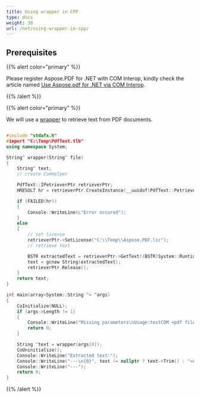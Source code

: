 ```yaml
---
title: Using wrapper in CPP
type: docs
weight: 30
url: /net/using-wrapper-in-cpp/
---
```


## Prerequisites


{{% alert color="primary" %}}

Please register Aspose.PDF for .NET with COM Interop, kindly check the article named [Use Aspose.pdf for .NET via COM Interop](/pdf/net/use-aspose-pdf-for-net-via-com-interop/).

{{% /alert %}}

{{% alert color="primary" %}}

We will use a [wrapper](https://docs.aspose.com/pdf/net/creating-a-wrapper-assembly/) to retrieve text from PDF documents.


```cpp

#include "stdafx.h"
#import "C:\Temp\PdfText.tlb"
using namespace System;

String^ wrapper(String^ file)
{
    String^ text;
    // create ComHelper

    PdfText::IPetrieverPtr retrieverPtr;
    HRESULT hr = retrieverPtr.CreateInstance(__uuidof(PdfText::Petriever));

    if (FAILED(hr))
    {
        Console::WriteLine(L"Error occured");
    }
    else
    {
        // set license
        retrieverPtr->SetLicense("C:\\Temp\\Aspose.PDF.lic");
        // retrieve text

        BSTR extractedText = retrieverPtr->GetText((BSTR)System::Runtime::InteropServices::Marshal::StringToBSTR(file).ToPointer());
        text = gcnew String(extractedText);
        retrieverPtr.Release();
    }
    return text;
}

int main(array<System::String ^> ^args)
{
    CoInitialize(NULL);
    if (args->Length != 1)
    {
        Console::WriteLine("Missing parameters\nUsage:testCOM <pdf file>");
        return 0;
    }

    String ^text = wrapper(args[0]);
    CoUninitialize();
    Console::WriteLine("Extracted text:");
    Console::WriteLine("---\n{0}", text != nullptr ? text->Trim() : "<empty>");
    Console::WriteLine("---");
    return 0;
}

```

{{% /alert %}}
